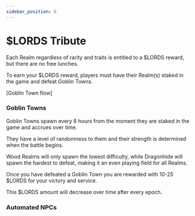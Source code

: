 ```yaml
---
sidebar_position: 6
---
```


# $LORDS Tribute

Each Realm regardless of rarity and traits is entitled to a $LORDS reward, but there are no free lunches. 

To earn your $LORDS reward, players must have their Realm(s) staked in the game and defeat Goblin Towns. 

[Goblin Town flow]

### Goblin Towns 

Goblin Towns spawn every 8 hours from the moment they are staked in the game and accrues over time. 

They have a level of randomness to them and their strength is determined when the battle begins. 

Wood Realms will only spawn the lowest difficulty, while Dragonhide will spawn the hardest to defeat, making it an even playing field for all Realms.

Once you have defeated a Goblin Town you are rewarded with 10-25 $LORDS for your victory and service. 

This $LORDS amount will decrease over time after every epoch. 

### Automated NPCs